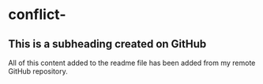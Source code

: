 # conflict-

## This is a subheading created on GitHub

All of this content added to the readme file has been added from my remote GitHub repository.
